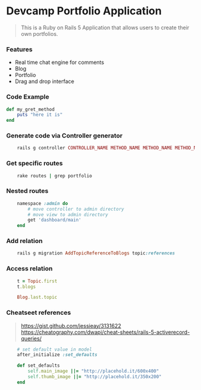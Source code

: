 # Devcamp Portfolio Application

> This is a Ruby on Rails 5 Application that allows users to create their own portfolios.

### Features

- Real time chat engine for comments
- Blog
- Portfolio
- Drag and drop interface

### Code Example

```ruby
def my_gret_method
    puts "here it is"
end
```

### Generate code via Controller generator

```ruby
    rails g controller CONTROLLER_NAME METHOD_NAME METHOD_NAME METHOD_NAME
```

### Get specific routes
```ruby
    rake routes | grep portfolio
```

### Nested routes
```ruby
    namespace :admin do
        # move controller to admin directory
        # move view to admin directory
        get 'dashboard/main'
    end
```

### Add relation
```ruby
    rails g migration AddTopicReferenceToBlogs topic:references
```

### Access relation
```ruby
    t = Topic.first
    t.blogs

    Blog.last.topic
```

### Cheatseet references

> https://gist.github.com/jessieay/3131622
> https://cheatography.com/dwapi/cheat-sheets/rails-5-activerecord-queries/

```ruby
    # set default value in model
    after_initialize :set_defaults

    def set_defaults
        self.main_image ||= "http://placehold.it/600x400"
        self.thumb_image ||= "http://placehold.it/350x200"
    end
```